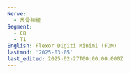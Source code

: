 ```yaml
---
Nerve:
  - 尺骨神経
Segment:
  - C8
  - T1
English: Flexor Digiti Minimi (FDM)
lastmod: '2025-03-05'
last_edited: 2025-02-27T00:00:00.000Z
---
```



